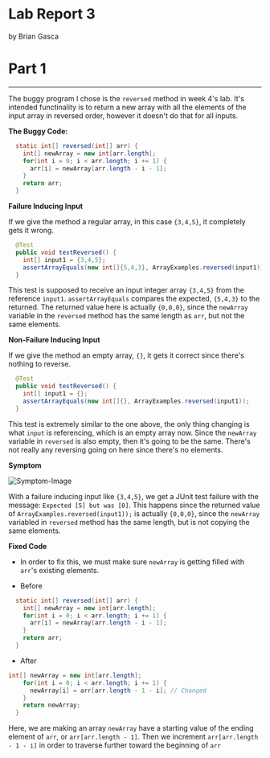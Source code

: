 # Lab Report 3
by Brian Gasca

# Part 1
---

The buggy program I chose is the `reversed` method in week 4's lab. It's intended functinality is to return a new array 
with all the elements of the input array in reversed order, however it doesn't do that for all inputs.

**The Buggy Code:**

```Java
  static int[] reversed(int[] arr) {
    int[] newArray = new int[arr.length];
    for(int i = 0; i < arr.length; i += 1) {
      arr[i] = newArray[arr.length - i - 1];
    }
    return arr;
  }
```

**Failure Inducing Input**

If we give the method a regular array, in this case `{3,4,5}`, it completely gets it wrong.

```Java
  @Test
  public void testReversed() {
    int[] input1 = {3,4,5};
    assertArrayEquals(new int[]{5,4,3}, ArrayExamples.reversed(input1));
  }
```

This test is supposed to receive an input integer array `{3,4,5}` from the reference `input1`. `assertArrayEquals` compares the expected, `{5,4,3}` to the returned.
The returned value here is actually `{0,0,0}`, since the `newArray` variable in the `reversed` method has the same length as `arr`, but not the same elements.

**Non-Failure Inducing Input**

If we give the method an empty array, `{}`, it gets it correct since there's nothing to reverse.

```Java
  @Test
  public void testReversed() {
    int[] input1 = {};
    assertArrayEquals(new int[]{}, ArrayExamples.reversed(input1));
  }
```

This test is extremely similar to the one above, the only thing changing is what `input` is referencing, which is an empty array now. Since the `newArray` variable in `reversed` is also empty,
then it's going to be the same. There's not really any reversing going on here since there's no elements.

**Symptom**

![Symptom-Image]()

With a failure inducing input like `{3,4,5}`, we get a JUnit test failure with the message: `Expected [5] but was [0]`. This happens since
the returned value of `ArrayExamples.reversed(input1));` is actually `{0,0,0}`, since the `newArray` variabled in `reversed` method has the same length, but is not copying the same elements.

**Fixed Code**

- In order to fix this, we must make sure `newArray` is getting filled with `arr`'s existing elements.

- Before

```Java
  static int[] reversed(int[] arr) {
    int[] newArray = new int[arr.length];
    for(int i = 0; i < arr.length; i += 1) {
      arr[i] = newArray[arr.length - i - 1];
    }
    return arr;
  }
```

- After

```Java
int[] newArray = new int[arr.length];
    for(int i = 0; i < arr.length; i += 1) {
      newArray[i] = arr[arr.length - 1 - i]; // Changed
    }
    return newArray;
  }
```

Here, we are making an array `newArray` have a starting value of the ending element of `arr`, or `arr[arr.length - 1]`. Then we increment `arr[arr.length - 1 - i]` in order to traverse further toward the beginning of `arr`





